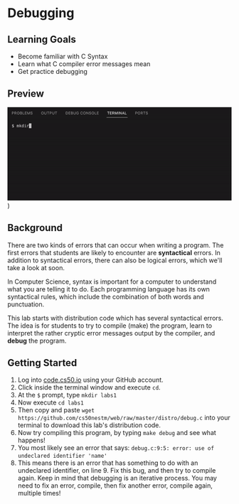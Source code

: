 # Debugging

## Learning Goals
  * Become familiar with C Syntax
  * Learn what C compiler error messages mean
  * Get practice debugging

## Preview

![DebugGif](https://github.com/cs50nestm/web/blob/master/labs/debug/debug.gif))

## Background

There are two kinds of errors that can occur when writing a program. The first errors that students are likely to encounter are **syntactical** errors. In addition to syntactical errors, there can also be logical errors, which we'll take a look at soon.

In Computer Science, syntax is important for a computer to understand what you are telling it to do. Each programming language has its own syntactical rules, which include the combination of both words and punctuation. 

This lab starts with distribution code which has several syntactical errors. The idea is for students to try to compile (make) the program, learn to interpret the rather cryptic error messages output by the compiler, and **debug** the program.

## Getting Started

1. Log into [code.cs50.io](https://code.cs50.io/) using your GitHub account. 
2. Click inside the terminal window and execute `cd`.
3. At the `$` prompt, type `mkdir labs1`
4. Now execute `cd labs1`
5. Then copy and paste `wget https://github.com/cs50nestm/web/raw/master/distro/debug.c` into your terminal to download this lab's distribution code.
6. Now try compiling this program, by typing `make debug` and see what happens!
7. You most likely see an error that says: `debug.c:9:5: error: use of undeclared identifier 'name'`
8. This means there is an error that has something to do with an undeclared identifier, on line 9. Fix this bug, and then try to compile again. Keep in mind that debugging is an iterative process. You may need to fix an error, compile, then fix another error, compile again, multiple times!




